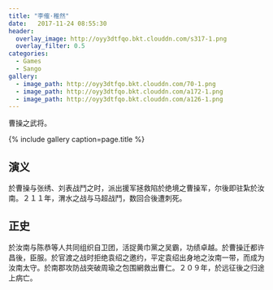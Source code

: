 ```yaml
---
title: "李傕·稚然"
date:   2017-11-24 08:55:30
header:
  overlay_image: http://oyy3dtfqo.bkt.clouddn.com/s317-1.png
  overlay_filter: 0.5
categories:
  - Games
  - Sango
gallery:
  - image_path: http://oyy3dtfqo.bkt.clouddn.com/70-1.png
  - image_path: http://oyy3dtfqo.bkt.clouddn.com/a172-1.png
  - image_path: http://oyy3dtfqo.bkt.clouddn.com/a126-1.png
---
```


曹操之武将。

{% include gallery caption=page.title %}

## 演义

於曹操与张绣、刘表战鬥之时，派出援军拯救陷於绝境之曹操军，尔後即驻紮於汝南。２１１年，渭水之战与马超战鬥，数回合後遭刺死。

## 正史

於汝南与陈恭等人共同组织自卫团，活捉黄巾黨之吴霸，功绩卓越。於曹操迁都许昌後，臣服。於官渡之战时拒绝袁绍之邀约，平定袁绍出身地之汝南一带，而成为汝南太守。於南郡攻防战突破周瑜之包围網救出曹仁。２０９年，於远征後之归途上病亡。